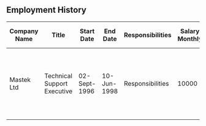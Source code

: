 ## Employment History


| Company Name | Title | Start Date   | End Date | Responsibilities | Salary Monthly | Salary Monthly (Gross) | Address |
|--------------|-------|--------------|----------|------------------|----------------|------------------------|---------|
| Mastek Ltd | Technical Support Executive | 02-Sept-1996 |   10-Jun-1998 | Responsibilities | 10000 | 10000 | #106, SDF IV, SEEPZ, Andheri (E), Mumbai - 400096 India | 
